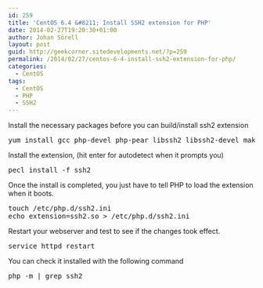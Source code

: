 ```yaml
---
id: 259
title: 'CentOS 6.4 &#8211; Install SSH2 extension for PHP'
date: 2014-02-27T19:20:30+01:00
author: Johan Sörell
layout: post
guid: http://geekcorner.sitedevelopments.net/?p=259
permalink: /2014/02/27/centos-6-4-install-ssh2-extension-for-php/
categories:
  - CentOS
tags:
  - CentOS
  - PHP
  - SSH2
---
```

Install the necessary packages before you can build/install ssh2 extension

<pre class="lang:default decode:true crayon-selected">yum install gcc php-devel php-pear libssh2 libssh2-devel make</pre>

Install the extension, (hit enter for autodetect when it prompts you)

<pre class="lang:sh decode:true">pecl install -f ssh2</pre>

Once the install is completed, you just have to tell PHP to load the extension when it boots.

<pre class="lang:sh decode:true">touch /etc/php.d/ssh2.ini
echo extension=ssh2.so &gt; /etc/php.d/ssh2.ini</pre>

Restart your webserver and test to see if the changes took effect.

<pre class="lang:sh decode:true">service httpd restart</pre>

You can check it installed with the following command

<pre class="lang:sh decode:true">php -m | grep ssh2</pre>

&nbsp;

&nbsp;